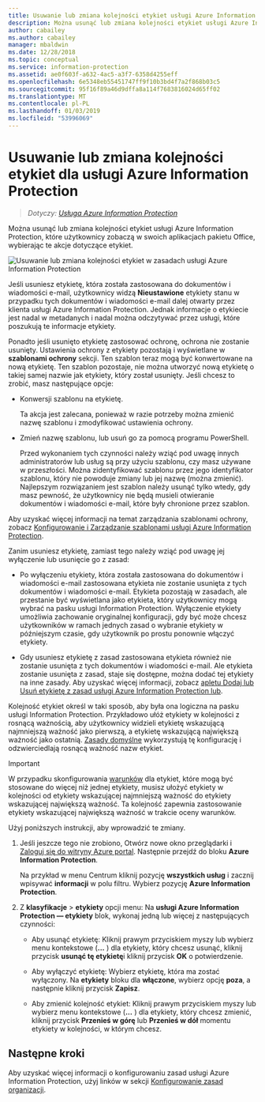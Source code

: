 ```yaml
---
title: Usuwanie lub zmiana kolejności etykiet usługi Azure Information Protection — AIP
description: Można usunąć lub zmiana kolejności etykiet usługi Azure Information Protection, które są widoczne dla użytkowników.
author: cabailey
ms.author: cabailey
manager: mbaldwin
ms.date: 12/28/2018
ms.topic: conceptual
ms.service: information-protection
ms.assetid: ae0f603f-a632-4ac5-a3f7-6358d4255eff
ms.openlocfilehash: 6e5348eb55451747ff9f10b3bd4f7a2f868b03c5
ms.sourcegitcommit: 95f16f89a46d9dffa8a114f7683816024d65ff02
ms.translationtype: MT
ms.contentlocale: pl-PL
ms.lasthandoff: 01/03/2019
ms.locfileid: "53996069"
---
```

# <a name="how-to-delete-or-reorder-a-label-for-azure-information-protection"></a>Usuwanie lub zmiana kolejności etykiet dla usługi Azure Information Protection

>*Dotyczy: [Usługa Azure Information Protection](https://azure.microsoft.com/pricing/details/information-protection)*

Można usunąć lub zmiana kolejności etykiet usługi Azure Information Protection, które użytkownicy zobaczą w swoich aplikacjach pakietu Office, wybierając te akcje dotyczące etykiet.

![Usuwanie lub zmiana kolejności etykiet w zasadach usługi Azure Information Protection](./media/info-protect-contextmenu.png)

Jeśli usuniesz etykietę, która została zastosowana do dokumentów i wiadomości e-mail, użytkownicy widzą **Nieustawione** etykiety stanu w przypadku tych dokumentów i wiadomości e-mail dalej otwarty przez klienta usługi Azure Information Protection. Jednak informacje o etykiecie jest nadal w metadanych i nadal można odczytywać przez usługi, które poszukują te informacje etykiety.

Ponadto jeśli usunięto etykietę zastosować ochronę, ochrona nie zostanie usunięty. Ustawienia ochrony z etykiety pozostają i wyświetlane w **szablonami ochrony** sekcji. Ten szablon teraz mogą być konwertowane na nową etykietę. Ten szablon pozostaje, nie można utworzyć nową etykietę o takiej samej nazwie jak etykiety, który został usunięty. Jeśli chcesz to zrobić, masz następujące opcje:

- Konwersji szablonu na etykietę. 
    
    Ta akcja jest zalecana, ponieważ w razie potrzeby można zmienić nazwę szablonu i zmodyfikować ustawienia ochrony.

- Zmień nazwę szablonu, lub usuń go za pomocą programu PowerShell.
    
    Przed wykonaniem tych czynności należy wziąć pod uwagę innych administratorów lub usług są przy użyciu szablonu, czy masz używane w przeszłości. Można zidentyfikować szablonu przez jego identyfikator szablonu, który nie powoduje zmiany lub jej nazwę (można zmienić). Najlepszym rozwiązaniem jest szablon należy usunąć tylko wtedy, gdy masz pewność, że użytkownicy nie będą musieli otwieranie dokumentów i wiadomości e-mail, które były chronione przez szablon.

Aby uzyskać więcej informacji na temat zarządzania szablonami ochrony, zobacz [Konfigurowanie i Zarządzanie szablonami usługi Azure Information Protection](configure-policy-templates.md).

Zanim usuniesz etykietę, zamiast tego należy wziąć pod uwagę jej wyłączenie lub usunięcie go z zasad:
    
- Po wyłączeniu etykiety, która została zastosowana do dokumentów i wiadomości e-mail zastosowana etykieta nie zostanie usunięta z tych dokumentów i wiadomości e-mail. Etykieta pozostają w zasadach, ale przestanie być wyświetlana jako etykieta, który użytkownicy mogą wybrać na pasku usługi Information Protection. Wyłączenie etykiety umożliwia zachowanie oryginalnej konfiguracji, gdy być może chcesz użytkowników w ramach jednych zasad o wybranie etykiety w późniejszym czasie, gdy użytkownik po prostu ponownie włączyć etykiety.

- Gdy usuniesz etykietę z zasad zastosowana etykieta również nie zostanie usunięta z tych dokumentów i wiadomości e-mail. Ale etykieta zostanie usunięta z zasad, staje się dostępne, można dodać tej etykiety na inne zasady. Aby uzyskać więcej informacji, zobacz [apletu Dodaj lub Usuń etykietę z zasad usługi Azure Information Protection lub](configure-policy-add-remove-label.md).

Kolejność etykiet określ w taki sposób, aby była ona logiczna na pasku usługi Information Protection. Przykładowo ułóż etykiety w kolejności z rosnącą ważnością, aby użytkownicy widzieli etykietę wskazującą najmniejszą ważność jako pierwszą, a etykietę wskazującą największą ważność jako ostatnią. [Zasady domyślne](configure-policy-default.md) wykorzystują tę konfigurację i odzwierciedlają rosnącą ważność nazw etykiet.

> [!IMPORTANT]
>W przypadku skonfigurowania [warunków](configure-policy-classification.md) dla etykiet, które mogą być stosowane do więcej niż jednej etykiety, musisz ułożyć etykiety w kolejności od etykiety wskazującej najmniejszą ważność do etykiety wskazującej największą ważność. Ta kolejność zapewnia zastosowanie etykiety wskazującej największą ważność w trakcie oceny warunków.


Użyj poniższych instrukcji, aby wprowadzić te zmiany.

1. Jeśli jeszcze tego nie zrobiono, Otwórz nowe okno przeglądarki i [Zaloguj się do witryny Azure portal](configure-policy.md#signing-in-to-the-azure-portal). Następnie przejdź do bloku **Azure Information Protection**. 
    
    Na przykład w menu Centrum kliknij pozycję **wszystkich usług** i zacznij wpisywać **informacji** w polu filtru. Wybierz pozycję **Azure Information Protection**.

2. Z **klasyfikacje** > **etykiety** opcji menu: Na **usługi Azure Information Protection — etykiety** blok, wykonaj jedną lub więcej z następujących czynności: 

    - Aby usunąć etykietę: Kliknij prawym przyciskiem myszy lub wybierz menu kontekstowe (**...** ) dla etykiety, który chcesz usunąć, kliknij przycisk **usunąć tę etykietę**i kliknij przycisk **OK** o potwierdzenie. 

    - Aby wyłączyć etykietę: Wybierz etykietę, która ma zostać wyłączony. Na **etykiety** bloku dla **włączone**, wybierz opcję **poza**, a następnie kliknij przycisk **Zapisz**.

    - Aby zmienić kolejność etykiet: Kliknij prawym przyciskiem myszy lub wybierz menu kontekstowe (**...** ) dla etykiety, który chcesz zmienić, kliknij przycisk **Przenieś w górę** lub **Przenieś w dół** momentu etykiety w kolejności, w którym chcesz.  

## <a name="next-steps"></a>Następne kroki

Aby uzyskać więcej informacji o konfigurowaniu zasad usługi Azure Information Protection, użyj linków w sekcji [Konfigurowanie zasad organizacji](configure-policy.md#configuring-your-organizations-policy).  


